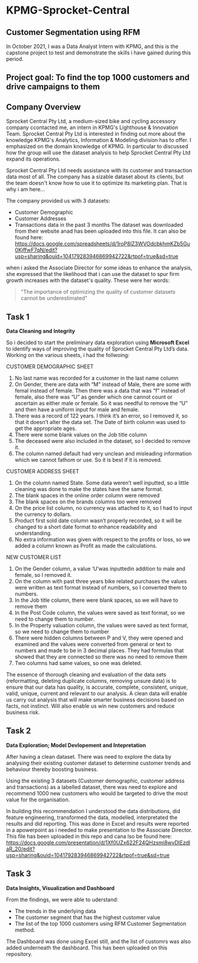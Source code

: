 # KPMG-Sprocket-Central

## **Customer Segmentation using RFM**

In October 2021, I was a Data Analyst Intern with KPMG, and this is the capstone project to test and demonstrate the skills i have gained during this period.

## Project goal: To find the top 1000 customers and drive campaigns to them

## Company Overview

Sprocket Central Pty Ltd, a medium-sized bike and cycling accessory company ccontacted me, an intern in KPMG's Lighthouse & Innovation Team. Sprocket Central Pty Ltd is interested in finding out more about the knowledge KPMG's Analytics, Information & Modeling division has to offer. I emphasized on the domain knowledge of KPMG. In particular to discussed how the group will use the dataset analysis to help Sprocket Central Pty Ltd expand its operations.

Sprocket Central Pty Ltd needs assistance with its customer and transaction data most of all. The company has a sizable dataset about its clients, but the team doesn't know how to use it to optimize its marketing plan. That is why i am here...

The company provided us with 3 datasets:
*	Customer Demographic 
*	Customer Addresses
*	Transactions data in the past 3 months
The dataset was downloaded from their website anad has been uploaded into this file. It can also be found here: https://docs.google.com/spreadsheets/d/1roP8lZ3WVOdcbkhmKZb5Gu0KjffwF7qN/edit?usp=sharing&ouid=104179283946869942722&rtpof=true&sd=true

when i asked the Associate Director for some ideas to enhance the analysis, she expressed that the likelihood that i can use the dataset to spur firm growth increases with the dataset's quality. These were her words:
> "The importance of optimizing the quality of customer datasets cannot be underestimated" 

## Task 1

**Data Cleaning and Integrity** 

So i decided to start the preliminary data exploration  using **Microsoft Excel**  to identify ways of improving the quality of Sprocket Central Pty Ltd’s data. Working on the various sheets, i had the follwoing:

CUSTOMER DEMOGRAPHIC SHEET
1.	No last name was recorded for a customer in  the last name column
2.	On Gender, there are data with “M” instead of Male, there are some with femal instead of female. Then there was a data that was “f” instead of female, also there was “U” as gender which one cannot count or ascertain as either male or female. So it was needful to remove the “U” and then have a uniform input for male and female. 
3.	There was a record of 122 years. I think it’s an error, so I removed it, so that it doesn’t alter the data set. The Date of birth column was used to get the appropriate ages.
4.	There were some blank values on the Job title column
5.	The deceased were also included in the dataset, so I decided to remove it.
6.	The column named default had very unclean and misleading information which we cannot fathom or use. So it is best if it is removed.

CUSTOMER ADDRESS SHEET
1.	On the column named State. Some data weren’t well inputted, so a little cleaning was done to make the states have the same format.
2.	The blank spaces in the online order  column were removed
3.	The blank spaces on the brands columns too were removed
4.	On the price list column, no currency was attached to it, so I had to input the currency to dollars.
5.	Product first sold date column wasn’t properly recorded, so it will be changed to a short date format to enhance readability and understanding.
6.	No extra information was given with respect to the profits or loss, so we added a column known as Profit as made the calculations.

NEW CUSTOMER LIST
1.	On the Gender column, a value ‘U’was inputtedin addition to male and female, so I removed it.
2.	On the column with past three years bike related purchases the values were written as text format instead of numbers, so I converted them to numbers.
3.	In the Job title column, there  were blank spaces, so we will have to remove them
4.	In the Post Code column, the values were saved as text format, so we need to change them to number.
5.	In the Property valuation column, the values were saved as text format, so we need to change them to number 
6.	There were hidden columns between P and V, they were opened and examined and the values were converted from general or text to numbers and made to be in 3 decimal places. They had formulas that showed that they are connected so there was no need to remove them
7.	Two columns had same values, so one was deleted.

The essence of thorough cleaning and evaluation of the data sets (reformatting, deleting duplicate columns, removing unsure data) is to ensure that our data has quality, is accurate, complete, consistent, unique, valid, unique, current and relevant to our analysis. 
A clean data will enable us carry out analysis that will make smarter business decisions based on facts, not instinct. Will also enable us win new customers and reduce business risk.


## Task 2

**Data Exploration; Model Devlopement and Intepretation**

After having a clean dataset. There was need to explore the data by analysing their existing customer dataset to determine customer trends and behaviour thereby boosting business.

Using the existing 3 datasets (Customer demographic, customer address and transactions) as a labelled dataset, there was need to explore and recommend 1000 new customers who would be targeted to drive the most value for the organisation. 

In building this recommendation I understood the data distributions, did feature engineering, transformed the data, modelled,  interpretated the results and did reporting. This was done in Excel and results were reported in a apowerpoint as i needed to make presentation to the Associate Director. This file has been uploaded in this repo and cana lso be found here: https://docs.google.com/presentation/d/1Xf0UZx622F24QHzsmi8wvDIEzdIaR_20/edit?usp=sharing&ouid=104179283946869942722&rtpof=true&sd=true


## Task 3

**Data Insights, Visualization and Dashboard**

From the findings, we were able to uderstand:
* The trends in the underlying data
* The customer segment that has the highest customer value
* The list of the top 1000 customers using RFM Customer Segmentation method.


The Dashboard was done using Excel still, and the list of customrs was also added underneath the dashboard. This has been uploaded on this repository.



